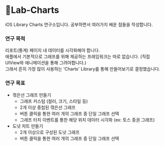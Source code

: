 # 🔬Lab-Charts

iOS Library Charts 연구소입니다.
공부하면서 여러가지 배운 점들을 작성합니다.

### 연구 목적

리포트(통계) 페이지 내 데이터를 시각화해야 합니다.   
애플에서 기본적으로 그래프를 위해 제공하는 프레임워크는 따로 없습니다. (직접 UIView와 애니메이션을 통해 그려야합니다.)   
그래서 흔히 가장 많이 사용하는 'Charts' Library를 통해 만들어보기로 결정했습니다.


### 연구 목표   

- 꺾은선 그래프 만들기
  - 그래프 커스텀 (컬러, 크기, 스타일 등)
  - 2개 이상 중첩된 꺾은선 그래프
  - 버튼 클릭을 통한 여러 개의 그래프 중 단일 그래프 선택
  - 그래프 터치 이벤트를 통한 해당 위치 데이터 시각화 (ex: 토스 증권 그래프)
- 도넛 차트 만들기
  - 2개 이상으로 구성된 도넛 그래프
  - 버튼 클릭을 통한 여러 개의 그래프 중 단일 그래프 선택

